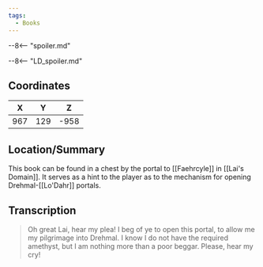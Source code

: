 ```yaml
---
tags:
  - Books
---
```


--8<-- "spoiler.md"

--8<-- "LD_spoiler.md"

## Coordinates
| **X** | **Y** | **Z** |
| :---: | :---: | :---: |
|  967  |  129  | -958  |

## Location/Summary
This book can be found in a chest by the portal to [[Faehrcyle]] in [[Lai's Domain]]. It serves as a hint to the player as to the mechanism for opening Drehmal-[[Lo'Dahr]] portals.

## Transcription
> Oh great Lai, hear my plea! I beg of ye to open this portal, to allow me my pilgrimage into Drehmal. I know I do not have the required amethyst, but I am nothing more than a poor beggar. Please, hear my cry!
